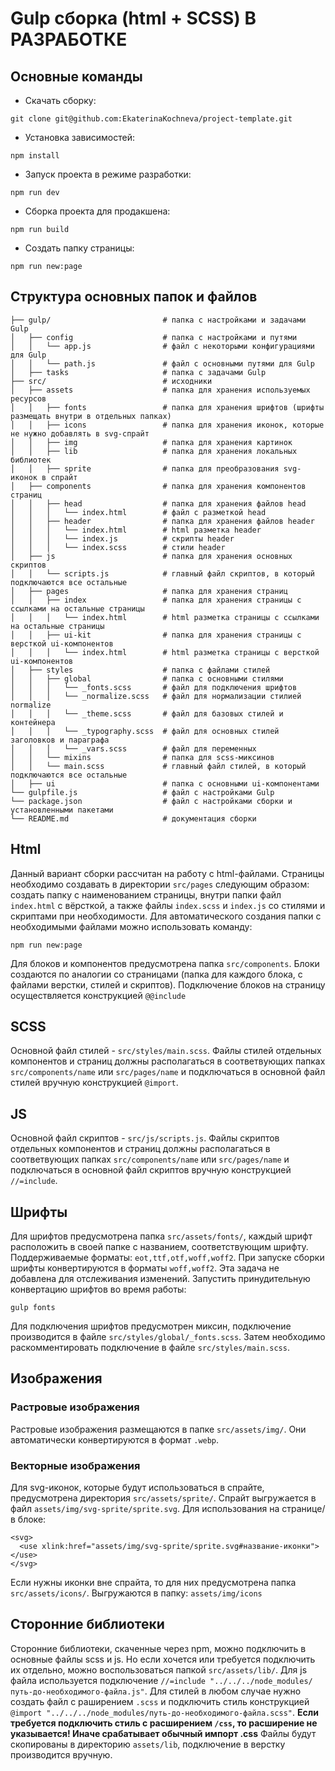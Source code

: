 # Gulp сборка (html + SCSS) В РАЗРАБОТКЕ

## Основные команды

- Скачать сборку: 
```
git clone git@github.com:EkaterinaKochneva/project-template.git
```
- Установка зависимостей: 
```
npm install
```
- Запуск проекта в режиме разработки: 
```
npm run dev
```
- Сборка проекта для продакшена: 
```
npm run build
```
- Создать папку страницы: 
```
npm run new:page
```
## Структура основных папок и файлов
```
├── gulp/                         # папка с настройками и задачами Gulp
│   ├── config                    # папка с настройками и путями
│   │   └── app.js                # файл с некоторыми конфигурациями для Gulp
│   │   └── path.js               # файл с основными путями для Gulp
│   ├── tasks                     # папка с задачами Gulp
├── src/                          # исходники
│   ├── assets                    # папка для хранения используемых ресурсов
│   │   ├── fonts                 # папка для хранения шрифтов (шрифты размещать внутри в отдельных папках)
│   │   ├── icons                 # папка для хранения иконок, которые не нужно добавлять в svg-спрайт
│   │   ├── img                   # папка для хранения картинок
│   │   ├── lib                   # папка для хранения локальных библиотек
│   │   ├── sprite                # папка для преобразования svg-иконок в спрайт
│   ├── components                # папка для хранения компонентов страниц
│   │   ├── head                  # папка для хранения файлов head
│   │   │   └── index.html        # файл с разметкой head
│   │   ├── header                # папка для хранения файлов header
│   │   │   └── index.html        # html разметка header
│   │   │   └── index.js          # скрипты header
│   │   │   └── index.scss        # стили header
│   ├── js                        # папка для хранения основных скриптов
│   │   └── scripts.js            # главный файл скриптов, в который подключаются все остальные
│   ├── pages                     # папка для хранения страниц
│   │   ├── index                 # папка для хранения страницы с ссылками на остальные страницы
│   │   │   └── index.html        # html разметка страницы с ссылками на остальные страницы
│   │   ├── ui-kit                # папка для хранения страницы с версткой ui-компонентов
│   │   │   └── index.html        # html разметка страницы с версткой ui-компонентов
│   ├── styles                    # папка с файлами стилей
│   │   ├── global                # папка с основными стилями
│   │   │   └── _fonts.scss       # файл для подключения шрифтов
│   │   │   └── _normalize.scss   # файл для нормализации стилией normalize
│   │   │   └── _theme.scss       # файл для базовых стилей и контейнера
│   │   │   └── _typography.scss  # файл для основных стилей заголовков и параграфа
│   │   │   └── _vars.scss        # файл для переменных
│   │   └── mixins                # папка для scss-миксинов
│   │   └── main.scss             # главный файл стилей, в который подключаются все остальные
│   ├── ui                        # папка с основными ui-компонентами
└── gulpfile.js                   # файл с настройками Gulp
└── package.json                  # файл с настройками сборки и установленными пакетами
└── README.md                     # документация сборки
```

## Html
Данный вариант сборки рассчитан на работу с html-файлами. Страницы необходимо создавать в директории `src/pages` следующим образом: создать папку с наименованием страницы, внутри папки файл `index.html` с вёрсткой, а также файлы  `index.scss` и `index.js` со стилями и скриптами при необходимости.
Для автоматического создания папки с необходимыми файлами можно использовать команду:
```
npm run new:page
```

Для блоков и компонентов предусмотрена папка `src/components`. Блоки создаются по аналогии со страницами (папка для каждого блока, с файлами верстки, стилей и скриптов). Подключение блоков на страницу осуществляется конструкцией `@@include`

## SCSS
Основной файл стилей - `src/styles/main.scss`. Файлы стилей отдельных компонентов и страниц должны располагаться в соответвующих папках `src/components/name` или `src/pages/name` и подключаться в основной файл стилей вручную конструкцией `@import`.

## JS
Основной файл скриптов - `src/js/scripts.js`. Файлы скриптов отдельных компонентов и страниц должны располагаться в соответвующих папках `src/components/name` или `src/pages/name` и подключаться в основной файл скриптов вручную конструкцией `//=include`.

## Шрифты
Для шрифтов предусмотрена папка `src/assets/fonts/`, каждый шрифт расположить в своей папке с названием, соответствующим шрифту. Поддерживаемые форматы: `eot,ttf,otf,woff,woff2`. При запуске сборки шрифты конвертируются в форматы `woff,woff2`. Эта задача не добавлена для отслеживания изменений. Запустить принудительную конвертацию шрифтов во время работы:

```
gulp fonts
```
Для подключения шрифтов предусмотрен миксин, подключение производится в файле `src/styles/global/_fonts.scss`. Затем необходимо раскомментировать подключение в файле `src/styles/main.scss`.

## Изображения
### Растровые изображения
Растровые изображения размещаются в папке `src/assets/img/`. Они автоматически конвертируются в формат `.webp`.
### Векторные изображения
Для svg-иконок, которые будут использоваться в спрайте, предусмотрена директория `src/assets/sprite/`. Спрайт выгружается в файл `assets/img/svg-sprite/sprite.svg`. Для использования на странице/в блоке:
```
<svg>
  <use xlink:href="assets/img/svg-sprite/sprite.svg#название-иконки"></use>
</svg>
```
Если нужны иконки вне спрайта, то для них предусмотрена папка `src/assets/icons/`. Выгружаются в папку:  `assets/img/icons`

## Сторонние библиотеки
Сторонние библиотеки, скаченные через npm, можно подключить в основные файлы scss и js. Но если хочется или требуется подключить их отдельно, можно воспользоваться папкой `src/assets/lib/`. Для js файла используется подключение `//=include "../../../node_modules/путь-до-необходимого-файла.js"`. Для стилей в любом случае нужно создать файл с раширением `.scss` и подключить стиль конструкцией `@import "../../../node_modules/путь-до-необходимого-файла.scss"`. **Если требуется подключить стиль с расширением `/css`, то расширение не указывается! Иначе срабатывает обычный импорт .css**
Файлы будут скопированы в директорию `assets/lib`, подключение в верстку производится вручную.